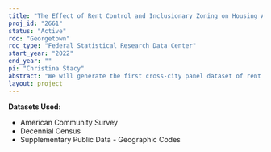 ```yaml
---
title: "The Effect of Rent Control and Inclusionary Zoning on Housing Affordability and Access to Opportunity"
proj_id: "2661"
status: "Active"
rdc: "Georgetown"
rdc_type: "Federal Statistical Research Data Center"
start_year: "2022"
end_year: ""
pi: "Christina Stacy"
abstract: "We will generate the first cross-city panel dataset of rent control and inclusionary zoning reforms and estimate their effect on housing supply and rents. To generate the reform data, we will use machine learning algorithms to analyze newspaper articles across the U.S. between 2000 and 2021. We will then merge these reform data with a new dataset that we will generate from restricted census microdata from the Decennial Census and the American Community Survey on the number of rental units within each city that are affordable to households of different area median incomes. We will then estimate a fixed effects model, synthetic control models, and instrumental variable models (using state reforms as instruments) to examine the effect of different types of rent control and inclusionary zoning regulations on measures of housing affordability."
layout: project
---
```


**Datasets Used:**

  - American Community Survey 
  - Decennial Census 
  - Supplementary Public Data - Geographic Codes 

